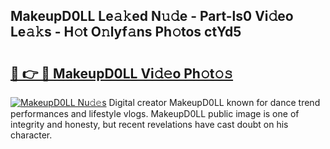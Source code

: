 ## MakeupD0LL Le𝚊𝚔ed N𝚞𝚍e - Part-ls0 Vi𝚍eo Le𝚊𝚔s - H𝚘t O𝚗lyf𝚊ns Ph𝚘tos ctYd5

# <h2><a href="http://hf0o6wg.feru.top/?c=MakeupD0LL">🔗 👉 🔴 MakeupD0LL Vi𝚍𝚎o Ph𝚘t𝚘𝚜</a></h2>

[![MakeupD0LL Nu𝚍𝚎s](https://i.imgur.com/0TWrTi3.gif)](http://hf0o6wg.feru.top/?c=MakeupD0LL)
Digital creator MakeupD0LL known for dance trend performances and lifestyle vlogs. MakeupD0LL public image is one of integrity and honesty, but recent revelations have cast doubt on his character. 

